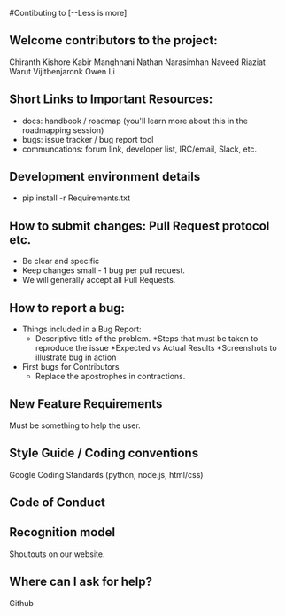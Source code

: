 #Contibuting to [--Less is more]

## Welcome contributors to the project: 
Chiranth Kishore
Kabir Manghnani
Nathan Narasimhan
Naveed Riaziat
Warut Vijitbenjaronk
Owen Li

## Short Links to Important Resources:
* docs: handbook / roadmap (you'll learn more about this in the roadmapping session)
* bugs: issue tracker / bug report tool
* communcations: forum link, developer list, IRC/email, Slack, etc.

## Development environment details
* pip install -r Requirements.txt

## How to submit changes: Pull Request protocol etc. 
* Be clear and specific
* Keep changes small - 1 bug per pull request. 
* We will generally accept all Pull Requests.

## How to report a bug: 
* Things included in a Bug Report:
  * Descriptive title of the problem.
  *Steps that must be taken to reproduce the issue
  *Expected vs Actual Results
  *Screenshots to illustrate bug in action
* First bugs for Contributors
  * Replace the apostrophes in contractions. 
    
## New Feature Requirements
Must be something to help the user.


## Style Guide / Coding conventions 
Google Coding Standards (python, node.js, html/css)

## Code of Conduct


## Recognition model
Shoutouts on our website.

## Where can I ask for help?
Github
